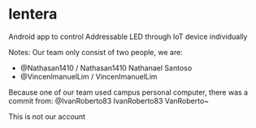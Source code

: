 # lentera
Android app to control Addressable LED through IoT device individually

Notes: Our team only consist of two people, we are:
- @Nathasan1410 / Nathasan1410 Nathanael Santoso
- @VincenImanuelLim / VincenImanuelLim

Because one of our team used campus personal computer, there was a commit from:
@IvanRoberto83
IvanRoberto83 VanRoberto~

This is not our account
